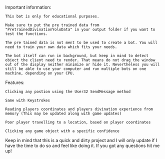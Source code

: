 Important information:

    This bot is only for educational purposes.

    Make sure to put the pre trained data from "PretrainedDivinationYoloData" in your output folder if you want to test the functions.

    The pre tained data is not ment to be used to create a bot. You will need to train your own data which fits your needs.

    The bot itself can run in background, but keep in mind to detect object the client need to render. That means do not drag the window out of the display neither minimize or hide it. Nevertheless you will still be able to use your computer and run multiple bots on one machine, depending on your CPU.

Features:

    Clicking any postion using the User32 SendMessage method

    Same with Keystrokes

    Reading players coordinates and players divination experience from memory (This may be updated along with game updates)

    Poor player travelling to a location, based on player coordinates

    Clicking any game object with a specific confidence

Keep in mind that this is a quick and dirty project and I will only update if I have the time to do so and feel like doing it. If you got any questions hit me up!